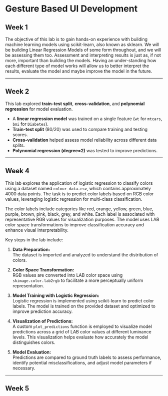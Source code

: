 # Gesture Based UI Development

## Week 1
The objective of this lab is to gain hands-on experience with building machine learning models using scikit-learn, also
known as sklearn. We will be building Linear Regression Models of some form throughout, and we will be assessing
them too.
Assessment and interpreting results is just as, if not more, important than building the models. Having an under-standing how each different type of model works will allow us to better interpret the results, evaluate the model and
maybe improve the model in the future.

--- 

## Week 2
This lab explored **train-test split**, **cross-validation**, and **polynomial regression** for model evaluation.  

- A **linear regression model** was trained on a single feature (`wt` for `mtcars`, `bmi` for `Diabetes`).  
- **Train-test split** (80/20) was used to compare training and testing scores.  
- **Cross-validation** helped assess model reliability across different data splits.  
- **Polynomial regression (degree=2)** was tested to improve predictions.  

---

## Week 4

This lab explores the application of logistic regression to classify colors using a dataset named `colour-data.csv`, which contains approximately 4000 data points. The task is to predict color labels based on RGB color values, leveraging logistic regression for multi-class classification.

The color labels include categories like red, orange, yellow, green, blue, purple, brown, pink, black, grey, and white. Each label is associated with representative RGB values for visualization purposes. The model uses LAB color space transformations to improve classification accuracy and enhance visual interpretability.

Key steps in the lab include:

1. **Data Preparation:**  
   The dataset is imported and analyzed to understand the distribution of colors.

2. **Color Space Transformation:**  
   RGB values are converted into LAB color space using `skimage.color.lab2rgb` to facilitate a more perceptually uniform representation.

3. **Model Training with Logistic Regression:**  
   Logistic regression is implemented using scikit-learn to predict color labels. The model is trained on the provided dataset and optimized to improve prediction accuracy.

4. **Visualization of Predictions:**  
   A custom `plot_predictions` function is employed to visualize model predictions across a grid of LAB color values at different luminance levels. This visualization helps evaluate how accurately the model distinguishes colors.

5. **Model Evaluation:**  
   Predictions are compared to ground truth labels to assess performance, identify potential misclassifications, and adjust model parameters if necessary.

---

## Week 5
